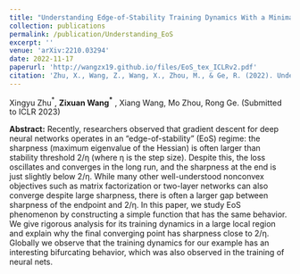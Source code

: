 ```yaml
---
title: "Understanding Edge-of-Stability Training Dynamics With a Minimalist Example"
collection: publications
permalink: /publication/Understanding_EoS
excerpt: ''
venue: 'arXiv:2210.03294'
date: 2022-11-17
paperurl: 'http://wangzx19.github.io/files/EoS_tex_ICLRv2.pdf'
citation: 'Zhu, X., Wang, Z., Wang, X., Zhou, M., & Ge, R. (2022). Understanding Edge-of-Stability Training Dynamics with a Minimalist Example. arXiv preprint arXiv:2210.03294.'
---
```

Xingyu Zhu$^*$, **Zixuan Wang$^*$** , Xiang Wang, Mo Zhou, Rong Ge. (Submitted to ICLR 2023)

**Abstract:** Recently, researchers observed that gradient descent for deep neural networks operates in an “edge-of-stability” (EoS) regime: the sharpness (maximum eigenvalue of the Hessian) is often larger than stability threshold 2/η (where η is the step size). Despite this, the loss oscillates and converges in the long run, and the sharpness at the end is just slightly below 2/η. While many other well-understood nonconvex objectives such as matrix factorization or two-layer networks can also converge despite large sharpness, there is often a larger gap between sharpness of the endpoint and 2/η. In this paper, we study EoS phenomenon by constructing a simple function that has the same behavior. We give rigorous analysis for its training dynamics in a large local region and explain why the final converging point has sharpness close to 2/η. Globally we observe that the training dynamics for our example has an interesting bifurcating behavior, which was also observed in the training of neural nets.